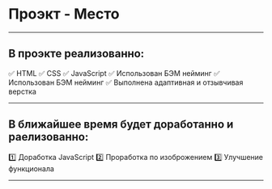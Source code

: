 # Проэкт - Место
------------------------------------

## В проэкте реализованно:
:white_check_mark: HTML
:white_check_mark: CSS
:white_check_mark: JavaScript
:white_check_mark: Использован БЭМ нейминг
:white_check_mark: Использован БЭМ нейминг
:white_check_mark: Выполнена адаптивная и отзывчивая верстка

------------------------------------

## В ближайшее время будет доработанно и раелизованно:
:one: Доработка JavaScript
:two: Проработка по изоброжением
:three: Улучшение функционала

-----------------------------------



